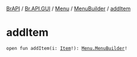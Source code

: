 [BrAPI](../../../index.md) / [Br.API.GUI](../../index.md) / [Menu](../index.md) / [MenuBuilder](index.md) / [addItem](./add-item.md)

# addItem

`open fun addItem(i: `[`Item`](../../-item/index.md)`!): `[`Menu.MenuBuilder`](index.md)`!`